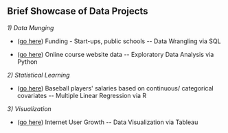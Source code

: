 ## Brief Showcase of Data Projects 

_1) Data Munging_

* ([go here](https://github.com/tk563/MyProjects/blob/master/funding.sql))
Funding - Start-ups, public schools -- Data Wrangling via SQL

* ([go here](https://github.com/tk563/MyProjects/blob/master/EDA.ipynb))
Online course website data -- Exploratory Data Analysis via Python


_2) Statistical Learning_ 

* ([go here](https://github.com/tk563/MyProjects/blob/master/baseball.pdf))
Baseball players' salaries based on continuous/ categorical covariates -- Multiple Linear Regression via R


_3) Visualization_ 

* ([go here](https://public.tableau.com/profile/t.michael.kim#!/))
Internet User Growth -- Data Visualization via Tableau
